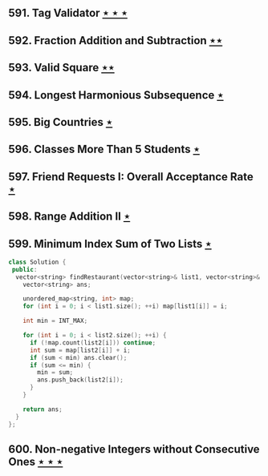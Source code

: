 ## 591. Tag Validator [$\star\star\star$](https://leetcode.com/problems/tag-validator)

## 592. Fraction Addition and Subtraction [$\star\star$](https://leetcode.com/problems/fraction-addition-and-subtraction)

## 593. Valid Square [$\star\star$](https://leetcode.com/problems/valid-square)

## 594. Longest Harmonious Subsequence [$\star$](https://leetcode.com/problems/longest-harmonious-subsequence)

## 595. Big Countries [$\star$](https://leetcode.com/problems/big-countries)

## 596. Classes More Than 5 Students [$\star$](https://leetcode.com/problems/classes-more-than-5-students)

## 597. Friend Requests I: Overall Acceptance Rate [$\star$](https://leetcode.com/problems/friend-requests-i-overall-acceptance-rate)

## 598. Range Addition II [$\star$](https://leetcode.com/problems/range-addition-ii)

## 599. Minimum Index Sum of Two Lists [$\star$](https://leetcode.com/problems/minimum-index-sum-of-two-lists)

```cpp
class Solution {
 public:
  vector<string> findRestaurant(vector<string>& list1, vector<string>& list2) {
    vector<string> ans;

    unordered_map<string, int> map;
    for (int i = 0; i < list1.size(); ++i) map[list1[i]] = i;

    int min = INT_MAX;

    for (int i = 0; i < list2.size(); ++i) {
      if (!map.count(list2[i])) continue;
      int sum = map[list2[i]] + i;
      if (sum < min) ans.clear();
      if (sum <= min) {
        min = sum;
        ans.push_back(list2[i]);
      }
    }

    return ans;
  }
};
```

## 600. Non-negative Integers without Consecutive Ones [$\star\star\star$](https://leetcode.com/problems/non-negative-integers-without-consecutive-ones)

